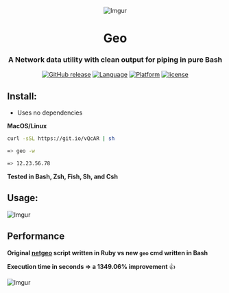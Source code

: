<div align="center">

![Imgur](http://i.imgur.com/Jk3L3EO.png)

# Geo
### A Network data utility with clean output for piping in pure Bash

[![GitHub release](https://img.shields.io/github/release/jakewmeyer/Geo.svg)]()
[![Language](https://img.shields.io/badge/language-Bash-gray.svg)]()
[![Platform](https://img.shields.io/badge/platform-MacOS%20%2B%20Linux-blue.svg)]()
[![license](https://img.shields.io/github/license/mashape/apistatus.svg)]()

</div>

## Install:
* Uses no dependencies

**MacOS/Linux**
```bash
curl -sSL https://git.io/vQcAR | sh
```
```bash
=> geo -w

=> 12.23.56.78
```

**Tested in Bash, Zsh, Fish, Sh, and Csh**
## Usage:

![Imgur](http://i.imgur.com/mvCaCfy.png)

## Performance
**Original [netgeo](https://github.com/jakewmeyer/Ruby-Scripts) script written in Ruby vs new ```geo``` cmd written in Bash**

**Execution time in seconds => a 1349.06% improvement** :+1:

![Imgur](http://i.imgur.com/aAtNFel.png)

